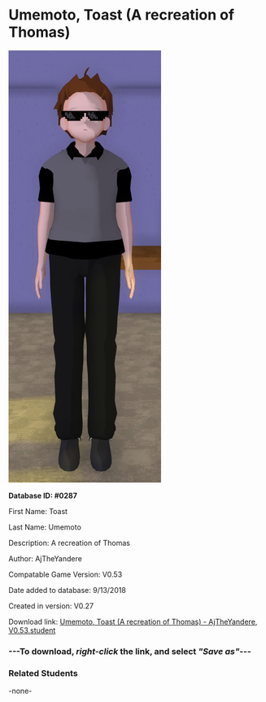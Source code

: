 # Umemoto, Toast (A recreation of Thomas)

<img src="../../Files/Images/Umemoto, Toast (A recreation of Thomas).png" title="Umemoto, Toast (A recreation of Thomas) - AjTheYandere, V0.53">

**Database ID: #0287**

First Name: Toast

Last Name: Umemoto

Description: A recreation of Thomas

Author: AjTheYandere

Compatable Game Version: V0.53

Date added to database: 9/13/2018

Created in version: V0.27

Download link: <a href="https://raw.githubusercontent.com/Arbiter1223/Daigaku-Gurashi-Custom-Students/master/Files/Student%20Files/Umemoto%2C%20Toast%20(A%20recreation%20of%20Thomas)%20-%20AjTheYandere%2C%20V0.53.student">Umemoto, Toast (A recreation of Thomas) - AjTheYandere, V0.53.student</a>

### ---**To download, _right-click_ the link, and select _"Save as"_**---

### Related Students

-none-
